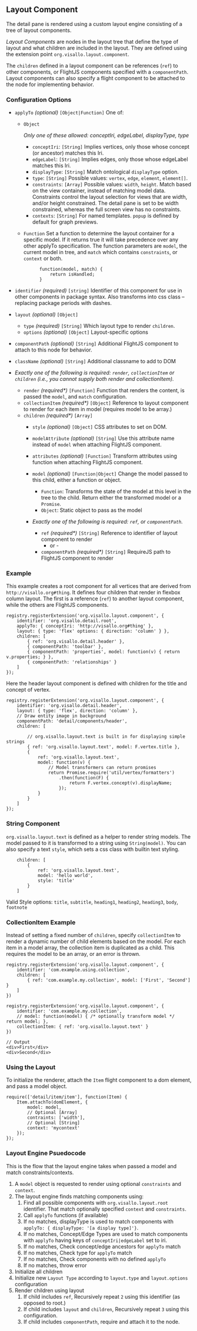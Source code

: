 ## Layout Component

The detail pane is rendered using a custom layout engine consisting of a tree of layout components. 

*Layout Components* are nodes in the layout tree that define the type of layout and what children are included in the layout. They are defined using the extension point `org.visallo.layout.component`.

The `children` defined in a layout component can be references (`ref`) to other components, or FlightJS components specified with a `componentPath`. Layout components can also specify a flight component to be attached to the node for implementing behavior.


### Configuration Options

* `applyTo` _(optional)_ `[Object|Function]` One of:

    * `Object` 

        *Only one of these allowed: conceptIri, edgeLabel, displayType, type*

        * `conceptIri`: `[String]` Implies vertices, only those whose concept (or ancestor) matches this Iri.
        * `edgeLabel`: `[String]` Implies edges, only those whose edgeLabel matches this Iri.
        * `displayType`: `[String]` Match ontological `displayType` option.
        * `type`: `[String]` Possible values: `vertex`, `edge`, `element`, `element[]`.
        * `constraints`: `[Array]` Possible values: `width`, `height`. Match based on the view container, instead of matching model data.
            Constraints control the layout selection for views that are width, and/or height constrained. The detail pane is set to be width constrained, whereas the full screen view has no constraints.
        * `contexts`: `[String]` For named templates. `popup` is defined by default for graph previews.


    * `Function` Set a function to determine the layout container for a specific model. If it returns true it will take precedence over any other applyTo specification. The function parameters are `model`, the current model in tree, and `match` which contains `constraints`, or `context` or both.
    
                function(model, match) {
                    return isHandled;
                }
        
    
* `identifier` _(required)_ `[string]` Identifier of this component for use in other components in package syntax. Also transforms into css class – replacing package periods with dashes.
* `layout` _(optional)_ `[Object]`
    * `type` _(required)_ `[String]` Which layout type to render `children`. 
    * `options` _(optional)_ `[Object]` Layout-specific options
* `componentPath` _(optional)_ `[String]` Additional FlightJS component to attach to this node for behavior.
* `className` _(optional)_ `[String]` Additional classname to add to DOM
* _Exactly one of the following is required: `render`, `collectionItem` or `children` (i.e., you cannot supply both render and collectionItem)._
    * `render` _(required*)_ `[Function]` Function that renders the content, is passed the `model`, and `match` configuration.
    * `collectionItem` _(required*)_ `[Object]` Reference to layout component to render for each item in model (requires model to be array.)
    * `children` _(required*)_ `[Array]`
        * `style` _(optional)_ `[Object]` CSS attributes to set on DOM.
        * `modelAttribute` _(optional)_ `[String]` Use this attribute name instead of `model` when attaching FlightJS component.
        * `attributes` _(optional)_ `[Function]` Transform attributes using function when attaching FlightJS component.
        * `model` _(optional)_ `[Function|Object]` Change the model passed to this child, either a function or object.
        
        	* `Function`: Transforms the state of the model at this level in the tree to the child. Return either the transformed model or a `Promise`.
        	* `Object`: Static object to pass as the model
        	
        * _Exactly one of the following is required: `ref`, or `componentPath`._

            * `ref` _(required*)_ `[String]` Reference to identifier of layout component to render
                - or -
            * `componentPath` _(required*)_ `[String]` RequireJS path to FlightJS component to render

### Example

This example creates a root component for all vertices that are derived from `http://visallo.org#thing`. It defines four children that render in flexbox column layout. The first is a reference (`ref`) to another layout component, while the others are FlightJS components.

    registry.registerExtension('org.visallo.layout.component', {
        identifier: 'org.visallo.detail.root',
        applyTo: { conceptIri: 'http://visallo.org#thing' },
        layout: { type: 'flex' options: { direction: 'column' } },
        children: [
            { ref: 'org.visallo.detail.header' },
            { componentPath: 'toolbar' },
            { componentPath: 'properties', model: function(v) { return v.properties; } },
            { componentPath: 'relationships' }
        ]
    });

Here the header layout component is defined with children for the title and concept of vertex.

    registry.registerExtension('org.visallo.layout.component', {
        identifier: 'org.visallo.detail.header',
        layout: { type: 'flex', direction: 'column' },
        // Draw entity image in background
        componentPath: 'detail/components/header',
        children: [

            // org.visallo.layout.text is built in for displaying simple strings
            { ref: 'org.visallo.layout.text', model: F.vertex.title },
            {
                ref: 'org.visallo.layout.text',
                model: function(v) {
                    // Model transformers can return promises
                    return Promise.require('util/vertex/formatters')
                    	.then(function(F) {
                    		return F.vertex.concept(v).displayName;
                    	});
                } 
            }
        ]
    });

### String Component

`org.visallo.layout.text` is defined as a helper to render string models. The model passed to it is transformed to a string using `String(model)`. You can also specify a text `style`, which sets a css class with builtin text styling.

        children: [
            {
                ref: 'org.visallo.layout.text',
                model: 'hello world',
                style: 'title'
            }
        ]

Valid Style options: `title`, `subtitle`, `heading1`, `heading2`, `heading3`, `body`, `footnote`

### CollectionItem Example

Instead of setting a fixed number of `children`, specify `collectionItem` to render a dynamic number of child elements based on the model. For each item in a model array, the collection item is duplicated as a child. This requires the model to be an array, or an error is thrown.

    registry.registerExtension('org.visallo.layout.component', {
        identifier: 'com.example.using.collection',
        children: [
            { ref: 'com.example.my.collection', model: ['First', 'Second'] }
        ]
    })

    registry.registerExtension('org.visallo.layout.component', {
        identifier: 'com.example.my.collection',
        // model: function(model) { /* optionally transform model */ return model; },
        collectionItem: { ref: 'org.visallo.layout.text' }
    })

    // Output
    <div>First</div>
    <div>Second</div>

### Using the Layout

To initialize the renderer, attach the `Item` flight component to a dom element, and pass a model object.
   
	require(['detail/item/item'], function(Item) {
		Item.attachTo(domElement, {
			model: model,
			// Optional [Array]
			contraints: ['width'],
			// Optional [String]
			context: 'mycontext'
		});
	});

### Layout Engine Psuedocode

This is the flow that the layout engine takes when passed a model and match constraints/contexts.

1. A `model` object is requested to render using optional `constraints` and `context`.
2. The layout engine finds matching components using:
    1. Find all possible components with `org.visallo.layout.root` identifier. That match optionally specified `context` and `constraints`.
    2. Call `applyTo` functions (if available)
    3. If no matches, displayType is used to match components with `applyTo: { displayType: '[a display type]'}`.
    4. If no matches, Concept/Edge Types are used to match components with `applyTo` having keys of `conceptIri|edgeLabel` set to iri.
    5. If no matches, Check concept/edge ancestors for `applyTo` match
    6. If no matches, Check type for `applyTo` match
    7. If no matches, Check components with no defined `applyTo`
    8. If no matches, throw error
3. Initialize all children
4. Initialize new `Layout Type` according to `layout.type` and `layout.options` configuration
5. Render children using layout
    1. If child includes `ref`, Recursively repeat `2` using this identifier (as opposed to root.)
    2. If child includes `layout` and `children`, Recursively repeat `3` using this configuration.
    3. If child includes `componentPath`, require and attach it to the node.


